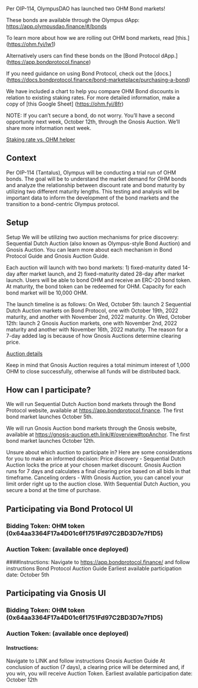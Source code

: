 Per OIP-114, OlympusDAO has launched two OHM Bond markets!

These bonds are available through the Olympus dApp: https://app.olympusdao.finance/#/bonds
 
To learn more about how we are rolling out OHM bond markets, read [this.] (https://ohm.fyi/lw1)

Alternatively users can find these bonds on the [Bond Protocol dApp.] (https://app.bondprotocol.finance) 

If you need guidance on using Bond Protocol, check out the [docs.] (https://docs.bondprotocol.finance/bond-marketplace/purchasing-a-bond)

We have included a chart to help you compare OHM Bond discounts in relation to existing staking rates. For more detailed information, make a copy of [this Google Sheet] (https://ohm.fyi/8fr)

NOTE: If you can’t secure a bond, do not worry. You’ll have a second opportunity next week, October 12th, through the Gnosis Auction. We’ll share more information next week.

[Staking rate vs. OHM helper](../../.gitbook/assets/staking-rate-vs-ohm-helper.png)

## Context
Per OIP-114 (Tantalus), Olympus will be conducting a trial run of OHM bonds. The goal will be to understand the market demand for OHM bonds and analyze the relationship between discount rate and bond maturity by utilizing two different maturity lengths. This testing and analysis will be important data to inform the development of the bond markets and the transition to a bond-centric Olympus protocol.

## Setup
Setup
We will be utilizing two auction mechanisms for price discovery: Sequential Dutch Auction (also known as Olympus-style Bond Auction) and Gnosis Auction. You can learn more about each mechanism in Bond Protocol Guide and Gnosis Auction Guide.

Each auction will launch with two bond markets: 1) fixed-maturity dated 14-day after market launch, and 2) fixed-maturity dated 28-day after market launch. Users will be able to bond OHM and receive an ERC-20 bond token. At maturity, the bond token can be redeemed for OHM. Capacity for each bond market will be 10,000 OHM. 

The launch timeline is as follows:
On Wed, October 5th: launch 2 Sequential Dutch Auction markets on Bond Protocol, one with October 19th, 2022 maturity, and another with November 2nd, 2022 maturity.
On Wed, October 12th: launch 2 Gnosis Auction markets, one with November 2nd, 2022 maturity and another with November 16th, 2022 maturity. The reason for a 7-day added lag is because of how Gnosis Auctions determine clearing price.

[Auction details](../../.gitbook/assets/ohm-bond-auction.png)

Keep in mind that Gnosis Auction requires a total minimum interest of 1,000 OHM to close successfully, otherwise all funds will be distributed back. 

## How can I participate?
We will run Sequential Dutch Auction bond markets through the Bond Protocol website, available at https://app.bondprotocol.finance. The first bond market launches October 5th. 

We will run Gnosis Auction bond markets through the Gnosis website, available at https://gnosis-auction.eth.link/#/overview#topAnchor. The first bond market launches October 12th.

Unsure about which auction to participate in? Here are some considerations for you to make an informed decision:
Price discovery - Sequential Dutch Auction locks the price at your chosen market discount. Gnosis Auction runs for 7 days and calculates a final clearing price based on all bids in that timeframe. 
Canceling orders - With Gnosis Auction, you can cancel your limit order right up to the auction close. With Sequential Dutch Auction, you secure a bond at the time of purchase.

## Participating via Bond Protocol UI
### Bidding Token: OHM token (0x64aa3364F17a4D01c6f1751Fd97C2BD3D7e7f1D5)
### Auction Token: (available once deployed)
####Instructions: 
Navigate to https://app.bondprotocol.finance/ and follow instructions Bond Protocol Auction Guide
Earliest available participation date: October 5th

## Participating via Gnosis UI
### Bidding Token: OHM token (0x64aa3364F17a4D01c6f1751Fd97C2BD3D7e7f1D5)
### Auction Token: (available once deployed)
#### Instructions: 
Navigate to LINK and follow instructions Gnosis Auction Guide
At conclusion of auction (7 days), a clearing price will be determined and, if you win, you will receive Auction Token.
Earliest available participation date: October 12th
